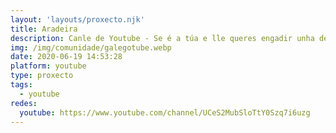 ```yaml
---
layout: 'layouts/proxecto.njk'
title: Aradeira
description: Canle de Youtube - Se é a túa e lle queres engadir unha descripción e etiquetas, ponte en contacto con nós.
img: /img/comunidade/galegotube.webp
date: 2020-06-19 14:53:28
platform: youtube
type: proxecto
tags:
  - youtube
redes:
  youtube: https://www.youtube.com/channel/UCeS2MubSloTtY0Szq7i6uzg
---
```


